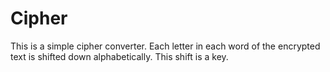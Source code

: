 Cipher
======

This is a simple cipher converter. Each letter in each word of the encrypted text is shifted down alphabetically. This shift is a key. 
